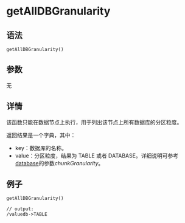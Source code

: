 # getAllDBGranularity

## 语法

`getAllDBGranularity()`

## 参数

无

## 详情

该函数只能在数据节点上执行，用于列出该节点上所有数据库的分区粒度。

返回结果是一个字典，其中：

* key：数据库的名称。
* value：分区粒度，结果为 TABLE 或者 DATABASE。详细说明可参考 [database](../d/database.html)的参数*chunkGranularity*。

## 例子

```
getAllDBGranularity()

// output:
/valuedb->TABLE
```

